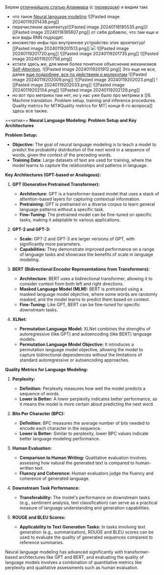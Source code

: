 Берем [отличнейшую статью Аламмара](https://jalammar.github.io/illustrated-gpt2) (с [переводом](https://habr.com/ru/post/490842/)) и видим там:
 - что такое [Neural language modeling](https://jalammar.github.io/illustrated-gpt2/#:~:text=a%20language%20model%3F-,What%20is%20a%20Language%20Model,-In%20The%20Illustrated) ![[Pasted image 20240119201438.png]]
 - перечисление архитектур![[Pasted image 20240118185535.png]]![[Pasted image 20240118185607.png]]
 от себя добавлю, что там еще и все виды RNN подходят.
 - множество инфы про внутреннее устройство этих архитектур![[Pasted image 20240119201513.png]] ![](https://jalammar.github.io/images/xlnet/gpt-2-autoregression-2.gif) ![[Pasted image 20240119201720.png]] ![[Pasted image 20240119201735.png]] ![[Pasted image 20240119201756.png]] 
 - кстати здесь же, для меня более понятное объяснение механизмов [Self-Attention](https://jalammar.github.io/illustrated-gpt2/#:~:text=Self%2DAttention%20Recap). ![[Pasted image 20240119201912.png]] Это еще не все, далее [еще подробнее, все по действиям и молекулам](https://jalammar.github.io/illustrated-gpt2/#part-2-illustrated-self-attention) ![[Pasted image 20240119202009.png]] ![[Pasted image 20240119202023.png]] ![[Pasted image 20240119202033.png]] ![[Pasted image 20240119202104.png]] ![[Pasted image 20240119202129.png]]
 - но вот про метрики там нет, но у нас уже было про метрики в [[6. Machine translation. Problem setup, training and inference procedures. Quality metrics for MT#Quality metrics for MT| конце 6-го вопроса]] здесь все также.


==чатик==
**Neural Language Modeling: Problem Setup and Key Architectures**

**Problem Setup:**

- **Objective:** The goal of neural language modeling is to teach a model to predict the probability distribution of the next word in a sequence of words, given the context of the preceding words.
- **Training Data:** Large datasets of text are used for training, where the model learns to capture the relationships and patterns in language.

**Key Architectures (GPT-based or Analogous):**

1. **GPT (Generative Pretrained Transformer):**
    
    - **Architecture:** GPT is a transformer-based model that uses a stack of attention-based layers for capturing contextual information.
    - **Pretraining:** GPT is pretrained on a diverse corpus to learn general language patterns without a specific task.
    - **Fine-Tuning:** The pretrained model can be fine-tuned on specific tasks, making it adaptable to various applications.
2. **GPT-2 and GPT-3:**
    
    - **Scale:** GPT-2 and GPT-3 are larger versions of GPT, with significantly more parameters.
    - **Capabilities:** They demonstrate improved performance on a range of language tasks and showcase the benefits of scale in language modeling.
3. **BERT (Bidirectional Encoder Representations from Transformers):**
    
    - **Architecture:** BERT uses a bidirectional transformer, allowing it to consider context from both left and right directions.
    - **Masked Language Model (MLM):** BERT is pretrained using a masked language model objective, where some words are randomly masked, and the model learns to predict them based on context.
    - **Fine-Tuning:** Like GPT, BERT can be fine-tuned for specific downstream tasks.
4. **XLNet:**
    
    - **Permutation Language Model:** XLNet combines the strengths of autoregressive (like GPT) and autoencoding (like BERT) language models.
    - **Permutation Language Model Objective:** It introduces a permutation language model objective, allowing the model to capture bidirectional dependencies without the limitations of standard autoregressive or autoencoding approaches.

**Quality Metrics for Language Modeling:**

1. **Perplexity:**
    
    - **Definition:** Perplexity measures how well the model predicts a sequence of words.
    - **Lower is Better:** A lower perplexity indicates better performance, as it means the model is more certain about predicting the next word.
2. **Bits Per Character (BPC):**
    
    - **Definition:** BPC measures the average number of bits needed to encode each character in the sequence.
    - **Lower is Better:** Similar to perplexity, lower BPC values indicate better language modeling performance.
3. **Human Evaluation:**
    
    - **Comparison to Human Writing:** Qualitative evaluation involves assessing how natural the generated text is compared to human-written text.
    - **Fluency and Coherence:** Human evaluators judge the fluency and coherence of generated language.
4. **Downstream Task Performance:**
    
    - **Transferability:** The model's performance on downstream tasks (e.g., sentiment analysis, text classification) can serve as a practical measure of language understanding and generation capabilities.
5. **ROUGE and BLEU Scores:**
    
    - **Applicability to Text Generation Tasks:** In tasks involving text generation (e.g., summarization), ROUGE and BLEU scores can be used to evaluate the quality of generated sequences compared to reference summaries.

Neural language modeling has advanced significantly with transformer-based architectures like GPT and BERT, and evaluating the quality of language models involves a combination of quantitative metrics like perplexity and qualitative assessments such as human evaluation.
